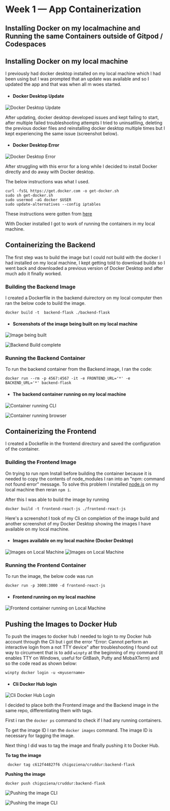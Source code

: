 # Week 1 — App Containerization

## Installing Docker on my localmachine and Running the same Containers outside of Gitpod / Codespaces

## Installing Docker on my local machine

I previously had docker desktop installed on my local machine which I had been using but I was prompted that an update was available and so I updated the app and that was when all m woes started. 

- #### Docker Desktop Update
![Docker Desktop Update](./imgs/DDsktp.png "Docker Desktop")

After updating, docker desktop developed issues and kept failing to start, after multiple failed troubleshooting attempts I tried to uninsatlling, deleting the previous docker files and reinstalling docker desktop multiple times but I kept experiencing the same issue (screenshot below).

- #### Docker Desktop Error
![Docker Desktop Error](./imgs/DDsktpError.png "Docker Error")

After struggling with this error for a long while I decided to install Docker directly and do away with Docker desktop.

The below instructions was what I used.

```
curl -fsSL https://get.docker.com -o get-docker.sh
sudo sh get-docker.sh
sudo usermod -aG docker $USER
sudo update-alternatives --config iptables
```

These instructions were gotten from [here](https://nickjanetakis.com/blog/install-docker-in-wsl-2-without-docker-desktop#:~:text=Since%20we're%20installing%20Docker,Docker%20adds%20to%20WSL%202.)

With Docker installed I got to work of running the containers in my local machine.

## Containerizing the Backend

The first step was to build the image but I could not build with the docker I had installed on my local machine, I kept getting told to download buildx so I went back and downloaded a previous version of Docker Desktop and after much ado it finally worked.

### Building the Backend Image

I created a Dockerfile in the backend duirectory on my local computer then ran the below code to build the image.

```
docker build -t  backend-flask ./backend-flask
```

- #### Screenshots of the image being built on my local machine

![Image being built](./imgs/DckBuild.png "Docker Error")

![Backend Build complete](./imgs/ImageBuilt.png "Backend build complete")

### Running the Backend Container

To run the backend container from the Backend image, I ran the code:

```
docker run --rm -p 4567:4567 -it -e FRONTEND_URL='*' -e BACKEND_URL='*' backend-flask
```
- #### The backend container running on my local machine

![Container running CLI](./imgs/rCli.png "Container running CLI")

![Container running browser](./imgs/wk1-otsdgp.png)

## Containerizing the Frontend

I created a Dockefile in the frontend directory and saved the configuration of the container.

### Building the Frontend Image

On trying to run npm Install before building the container because it is needed to copy the contents of node_modules I ran into an "npm: command not found error" message. To solve this problem I installed [node.js](https://nodejs.org/en/download/) on my local machine then reran `npm i`.

After this I was able to build the image by running 

```
docker build -t frontend-react-js ./frontend-react-js
```
Here's a screenshot I took of my Cli on completion of the image build and another screenshot of my Docker Desktop showing the images I have available on my local machine.

- #### Images available on my local machine (Docker Desktop)
![Images on Local Machine](./imgs/FrtndBuild.png)
![Images on Local Machine](./imgs/AvlImgs.png)

### Running the Frontend Container

To run the image, the below code was run

```
docker run -p 3000:3000 -d frontend-react-js
```

- #### Frontend running on my local machine
![Frontend container running on Local Machine](./imgs/)

## Pushing the Images to Docker Hub

To push the images to docker hub I needed to login to my Docker hub account through the Cli but i got the error "Error: Cannot perform an interactive login from a not TTY device" after troubleshooting I found out way to circumvent that is to add `winpty` at the beginning of my command (it enables TTY on Windows, useful for GitBash, Putty and MobaXTerm) and so the code read as shown below:

```
winpty docker login -u <myusername>
```

- #### Cli Docker Hub login

![Cli Docker Hub Login](./imgs/CliHub.png "C1i Docker Hub login")

I decided to place both the Frontend image and the Backend image in the same repo, differentiating them with tags.

First i ran the `docker ps` command to check if I had any running containers.

To get the image ID I ran the `docker images` command. The image ID is necessary for tagging the image.

Next thing I did was to tag the image and finally pushing it to Docker Hub.

**To tag the image**
```
 docker tag c612f44827f6 chigoziena/cruddur:backend-flask
```

**Pushing the image**

```
docker push chigoziena/cruddur:backend-flask
```

![Pushing the image CLI](https://user-images.githubusercontent.com/107365067/221431943-d431ce2f-e530-44b6-a55a-e9dccebe27b4.png)

![Pushing the image CLI](https://user-images.githubusercontent.com/107365067/221432175-c7b8d1d4-9e34-4db6-8436-51d4a5526f9c.png)


